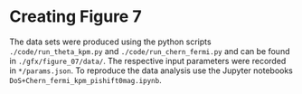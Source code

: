 # Creating Figure 7

The data sets were produced using the python scripts `./code/run_theta_kpm.py` and `./code/run_chern_fermi.py` and can be found in `./gfx/figure_07/data/`.
The respective input parameters were recorded in `*/params.json`.
To reproduce the data analysis use the Jupyter notebooks `DoS+Chern_fermi_kpm_pishift0mag.ipynb`.